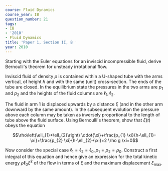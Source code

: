 ```yaml
---
course: Fluid Dynamics
course_year: IB
question_number: 21
tags:
- IB
- '2010'
- Fluid Dynamics
title: 'Paper 1, Section II, B '
year: 2010
---
```




Starting with the Euler equations for an inviscid incompressible fluid, derive Bernoulli's theorem for unsteady irrotational flow.

Inviscid fluid of density $\rho$ is contained within a U-shaped tube with the arms vertical, of height $h$ and with the same (unit) cross-section. The ends of the tube are closed. In the equilibrium state the pressures in the two arms are $p_{1}$ and $p_{2}$ and the heights of the fluid columns are $\ell_{1}, \ell_{2}$.

The fluid in arm 1 is displaced upwards by a distance $\xi$ (and in the other arm downward by the same amount). In the subsequent evolution the pressure above each column may be taken as inversely proportional to the length of tube above the fluid surface. Using Bernoulli's theorem, show that $\xi(t)$ obeys the equation

$$\rho\left(\ell_{1}+\ell_{2}\right) \ddot{\xi}+\frac{p_{1} \xi}{h-\ell_{1}-\xi}+\frac{p_{2} \xi}{h-\ell_{2}+\xi}+2 \rho g \xi=0$$

Now consider the special case $\ell_{1}=\ell_{2}=\ell_{0}, p_{1}=p_{2}=p_{0}$. Construct a first integral of this equation and hence give an expression for the total kinetic energy $\rho \ell_{0} \dot{\xi}^{2}$ of the flow in terms of $\xi$ and the maximum displacement $\xi_{\max }$.